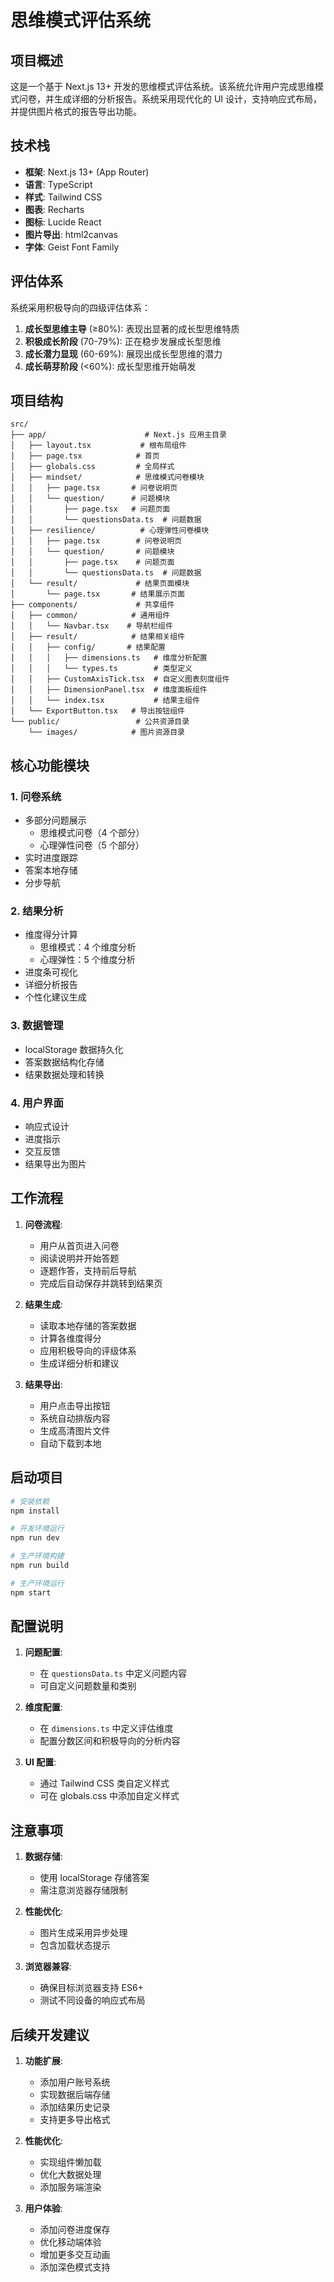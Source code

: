 # 思维模式评估系统

## 项目概述

这是一个基于 Next.js 13+ 开发的思维模式评估系统。该系统允许用户完成思维模式问卷，并生成详细的分析报告。系统采用现代化的 UI 设计，支持响应式布局，并提供图片格式的报告导出功能。

## 技术栈

- **框架**: Next.js 13+ (App Router)
- **语言**: TypeScript
- **样式**: Tailwind CSS
- **图表**: Recharts
- **图标**: Lucide React
- **图片导出**: html2canvas
- **字体**: Geist Font Family

## 评估体系

系统采用积极导向的四级评估体系：

1. **成长型思维主导** (≥80%): 表现出显著的成长型思维特质
2. **积极成长阶段** (70-79%): 正在稳步发展成长型思维
3. **成长潜力显现** (60-69%): 展现出成长型思维的潜力
4. **成长萌芽阶段** (<60%): 成长型思维开始萌发

## 项目结构

```
src/
├── app/                      # Next.js 应用主目录
│   ├── layout.tsx           # 根布局组件
│   ├── page.tsx            # 首页
│   ├── globals.css         # 全局样式
│   ├── mindset/            # 思维模式问卷模块
│   │   ├── page.tsx       # 问卷说明页
│   │   └── question/      # 问题模块
│   │       ├── page.tsx   # 问题页面
│   │       └── questionsData.ts  # 问题数据
│   ├── resilience/          # 心理弹性问卷模块
│   │   ├── page.tsx        # 问卷说明页
│   │   └── question/       # 问题模块
│   │       ├── page.tsx    # 问题页面
│   │       └── questionsData.ts  # 问题数据
│   └── result/             # 结果页面模块
│       └── page.tsx       # 结果展示页面
├── components/             # 共享组件
│   ├── common/            # 通用组件
│   │   └── Navbar.tsx    # 导航栏组件
│   ├── result/            # 结果相关组件
│   │   ├── config/       # 结果配置
│   │   │   ├── dimensions.ts   # 维度分析配置
│   │   │   └── types.ts        # 类型定义
│   │   ├── CustomAxisTick.tsx  # 自定义图表刻度组件
│   │   ├── DimensionPanel.tsx  # 维度面板组件
│   │   └── index.tsx           # 结果主组件
│   └── ExportButton.tsx   # 导出按钮组件
└── public/                 # 公共资源目录
    └── images/            # 图片资源目录
```

## 核心功能模块

### 1. 问卷系统

- 多部分问题展示
  - 思维模式问卷（4 个部分）
  - 心理弹性问卷（5 个部分）
- 实时进度跟踪
- 答案本地存储
- 分步导航

### 2. 结果分析

- 维度得分计算
  - 思维模式：4 个维度分析
  - 心理弹性：5 个维度分析
- 进度条可视化
- 详细分析报告
- 个性化建议生成

### 3. 数据管理

- localStorage 数据持久化
- 答案数据结构化存储
- 结果数据处理和转换

### 4. 用户界面

- 响应式设计
- 进度指示
- 交互反馈
- 结果导出为图片

## 工作流程

1. **问卷流程**:

   - 用户从首页进入问卷
   - 阅读说明并开始答题
   - 逐题作答，支持前后导航
   - 完成后自动保存并跳转到结果页

2. **结果生成**:

   - 读取本地存储的答案数据
   - 计算各维度得分
   - 应用积极导向的评级体系
   - 生成详细分析和建议

3. **结果导出**:
   - 用户点击导出按钮
   - 系统自动排版内容
   - 生成高清图片文件
   - 自动下载到本地

## 启动项目

```bash
# 安装依赖
npm install

# 开发环境运行
npm run dev

# 生产环境构建
npm run build

# 生产环境运行
npm start
```

## 配置说明

1. **问题配置**:

   - 在 `questionsData.ts` 中定义问题内容
   - 可自定义问题数量和类别

2. **维度配置**:

   - 在 `dimensions.ts` 中定义评估维度
   - 配置分数区间和积极导向的分析内容

3. **UI 配置**:
   - 通过 Tailwind CSS 类自定义样式
   - 可在 globals.css 中添加自定义样式

## 注意事项

1. **数据存储**:

   - 使用 localStorage 存储答案
   - 需注意浏览器存储限制

2. **性能优化**:

   - 图片生成采用异步处理
   - 包含加载状态提示

3. **浏览器兼容**:
   - 确保目标浏览器支持 ES6+
   - 测试不同设备的响应式布局

## 后续开发建议

1. **功能扩展**:

   - 添加用户账号系统
   - 实现数据后端存储
   - 添加结果历史记录
   - 支持更多导出格式

2. **性能优化**:

   - 实现组件懒加载
   - 优化大数据处理
   - 添加服务端渲染

3. **用户体验**:
   - 添加问卷进度保存
   - 优化移动端体验
   - 增加更多交互动画
   - 添加深色模式支持
